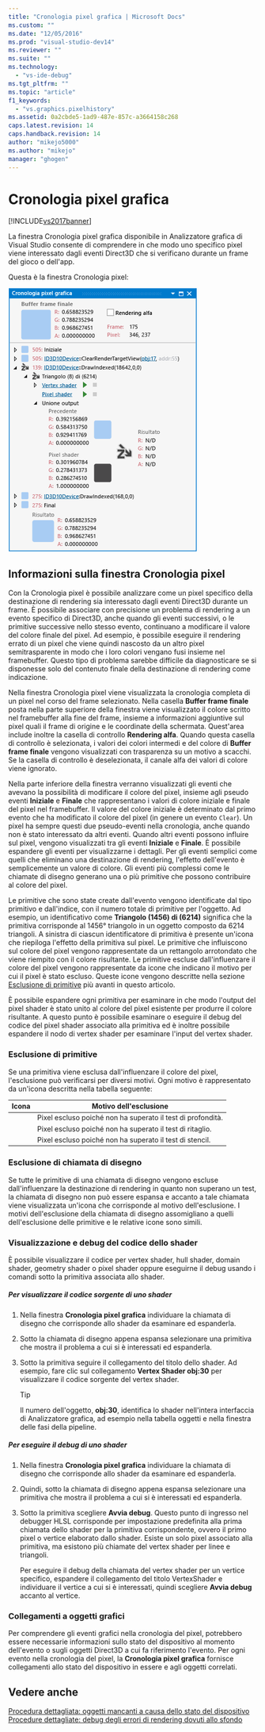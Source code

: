 ```yaml
---
title: "Cronologia pixel grafica | Microsoft Docs"
ms.custom: ""
ms.date: "12/05/2016"
ms.prod: "visual-studio-dev14"
ms.reviewer: ""
ms.suite: ""
ms.technology: 
  - "vs-ide-debug"
ms.tgt_pltfrm: ""
ms.topic: "article"
f1_keywords: 
  - "vs.graphics.pixelhistory"
ms.assetid: 0a2cbde5-1ad9-487e-857c-a3664158c268
caps.latest.revision: 14
caps.handback.revision: 14
author: "mikejo5000"
ms.author: "mikejo"
manager: "ghogen"
---
```

# Cronologia pixel grafica
[!INCLUDE[vs2017banner](../code-quality/includes/vs2017banner.md)]

La finestra Cronologia pixel grafica disponibile in Analizzatore grafica di Visual Studio consente di comprendere in che modo uno specifico pixel viene interessato dagli eventi Direct3D che si verificano durante un frame del gioco o dell'app.  
  
 Questa è la finestra Cronologia pixel:  
  
 ![Un pixel con tre eventi Direct3D nella cronologia.](../debugger/media/gfx_diag_demo_pixel_history_orientation.png "gfx\_diag\_demo\_pixel\_history\_orientation")  
  
## Informazioni sulla finestra Cronologia pixel  
 Con la Cronologia pixel è possibile analizzare come un pixel specifico della destinazione di rendering sia interessato dagli eventi Direct3D durante un frame.  È possibile associare con precisione un problema di rendering a un evento specifico di Direct3D, anche quando gli eventi successivi, o le primitive successive nello stesso evento, continuano a modificare il valore del colore finale del pixel.  Ad esempio, è possibile eseguire il rendering errato di un pixel che viene quindi nascosto da un altro pixel semitrasparente in modo che i loro colori vengano fusi insieme nel framebuffer.  Questo tipo di problema sarebbe difficile da diagnosticare se si disponesse solo del contenuto finale della destinazione di rendering come indicazione.  
  
 Nella finestra Cronologia pixel viene visualizzata la cronologia completa di un pixel nel corso del frame selezionato.  Nella casella **Buffer frame finale** posta nella parte superiore della finestra viene visualizzato il colore scritto nel framebuffer alla fine del frame, insieme a informazioni aggiuntive sul pixel quali il frame di origine e le coordinate della schermata.  Quest'area include inoltre la casella di controllo **Rendering alfa**.  Quando questa casella di controllo è selezionata, i valori dei colori intermedi e del colore di **Buffer frame finale** vengono visualizzati con trasparenza su un motivo a scacchi.  Se la casella di controllo è deselezionata, il canale alfa dei valori di colore viene ignorato.  
  
 Nella parte inferiore della finestra verranno visualizzati gli eventi che avevano la possibilità di modificare il colore del pixel, insieme agli pseudo eventi **Iniziale** e **Finale** che rappresentano i valori di colore iniziale e finale del pixel nel framebuffer.  Il valore del colore iniziale è determinato dal primo evento che ha modificato il colore del pixel \(in genere un evento `Clear`\).  Un pixel ha sempre questi due pseudo\-eventi nella cronologia, anche quando non è stato interessato da altri eventi.  Quando altri eventi possono influire sul pixel, vengono visualizzati tra gli eventi **Iniziale** e **Finale**.  È possibile espandere gli eventi per visualizzarne i dettagli.  Per gli eventi semplici come quelli che eliminano una destinazione di rendering, l'effetto dell'evento è semplicemente un valore di colore.  Gli eventi più complessi come le chiamate di disegno generano una o più primitive che possono contribuire al colore del pixel.  
  
 Le primitive che sono state create dall'evento vengono identificate dal tipo primitivo e dall'indice, con il numero totale di primitive per l'oggetto.  Ad esempio, un identificativo come **Triangolo \(1456\) di \(6214\)** significa che la primitiva corrisponde al 1456° triangolo in un oggetto composto da 6214 triangoli.  A sinistra di ciascun identificatore di primitiva è presente un'icona che riepiloga l'effetto della primitiva sul pixel.  Le primitive che influiscono sul colore del pixel vengono rappresentate da un rettangolo arrotondato che viene riempito con il colore risultante.  Le primitive escluse dall'influenzare il colore del pixel vengono rappresentate da icone che indicano il motivo per cui il pixel è stato escluso.  Queste icone vengono descritte nella sezione [Esclusione di primitive](../debugger/graphics-pixel-history.md#exclusion) più avanti in questo articolo.  
  
 È possibile espandere ogni primitiva per esaminare in che modo l'output del pixel shader è stato unito al colore del pixel esistente per produrre il colore risultante.  A questo punto è possibile esaminare o eseguire il debug del codice del pixel shader associato alla primitiva ed è inoltre possibile espandere il nodo di vertex shader per esaminare l'input del vertex shader.  
  
###  <a name="exclusion"></a> Esclusione di primitive  
 Se una primitiva viene esclusa dall'influenzare il colore del pixel, l'esclusione può verificarsi per diversi motivi.  Ogni motivo è rappresentato da un'icona descritta nella tabella seguente:  
  
|Icona|Motivo dell'esclusione|  
|-----------|----------------------------|  
||Pixel escluso poiché non ha superato il test di profondità.|  
||Pixel escluso poiché non ha superato il test di ritaglio.|  
||Pixel escluso poiché non ha superato il test di stencil.|  
  
### Esclusione di chiamata di disegno  
 Se tutte le primitive di una chiamata di disegno vengono escluse dall'influenzare la destinazione di rendering in quanto non superano un test, la chiamata di disegno non può essere espansa e accanto a tale chiamata viene visualizzata un'icona che corrisponde al motivo dell'esclusione.  I motivi dell'esclusione della chiamata di disegno assomigliano a quelli dell'esclusione delle primitive e le relative icone sono simili.  
  
### Visualizzazione e debug del codice dello shader  
 È possibile visualizzare il codice per vertex shader, hull shader, domain shader, geometry shader o pixel shader oppure eseguirne il debug usando i comandi sotto la primitiva associata allo shader.  
  
##### Per visualizzare il codice sorgente di uno shader  
  
1.  Nella finestra **Cronologia pixel grafica** individuare la chiamata di disegno che corrisponde allo shader da esaminare ed espanderla.  
  
2.  Sotto la chiamata di disegno appena espansa selezionare una primitiva che mostra il problema a cui si è interessati ed espanderla.  
  
3.  Sotto la primitiva seguire il collegamento del titolo dello shader. Ad esempio, fare clic sul collegamento **Vertex Shader obj:30** per visualizzare il codice sorgente del vertex shader.  
  
    > [!TIP]
    >  Il numero dell'oggetto, **obj:30**, identifica lo shader nell'intera interfaccia di Analizzatore grafica, ad esempio nella tabella oggetti e nella finestra delle fasi della pipeline.  
  
##### Per eseguire il debug di uno shader  
  
1.  Nella finestra **Cronologia pixel grafica** individuare la chiamata di disegno che corrisponde allo shader da esaminare ed espanderla.  
  
2.  Quindi, sotto la chiamata di disegno appena espansa selezionare una primitiva che mostra il problema a cui si è interessati ed espanderla.  
  
3.  Sotto la primitiva scegliere **Avvia debug**.  Questo punto di ingresso nel debugger HLSL corrisponde per impostazione predefinita alla prima chiamata dello shader per la primitiva corrispondente, ovvero il primo pixel o vertice elaborato dallo shader.  Esiste un solo pixel associato alla primitiva, ma esistono più chiamate del vertex shader per linee e triangoli.  
  
     Per eseguire il debug della chiamata del vertex shader per un vertice specifico, espandere il collegamento del titolo VertexShader e individuare il vertice a cui si è interessati, quindi scegliere **Avvia debug** accanto al vertice.  
  
### Collegamenti a oggetti grafici  
 Per comprendere gli eventi grafici nella cronologia del pixel, potrebbero essere necessarie informazioni sullo stato del dispositivo al momento dell'evento o sugli oggetti Direct3D a cui fa riferimento l'evento.  Per ogni evento nella cronologia del pixel, la **Cronologia pixel grafica** fornisce collegamenti allo stato del dispositivo in essere e agli oggetti correlati.  
  
## Vedere anche  
 [Procedura dettagliata: oggetti mancanti a causa dello stato del dispositivo](../debugger/walkthrough-missing-objects-due-to-device-state.md)   
 [Procedure dettagliate: debug degli errori di rendering dovuti allo sfondo](../debugger/walkthrough-debugging-rendering-errors-due-to-shading.md)